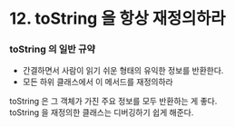 # 12. toString 을 항상 재정의하라

### toString 의 일반 규약

- 간결하면서 사람이 읽기 쉬운 형태의 유익한 정보를 반환한다.
- 모든 하위 클래스에서 이 메서드를 재정의하라

toString 은 그 객체가 가진 주요 정보를 모두 반환하는 게 좋다.  
toString 을 재정의한 클래스는 디버깅하기 쉽게 해준다. 
